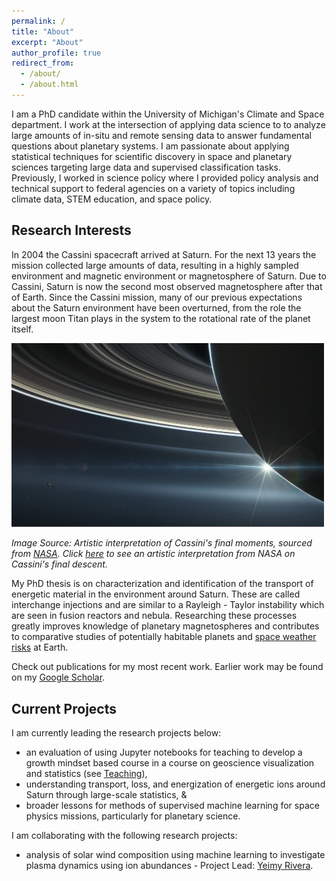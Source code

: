 ```yaml
---
permalink: /
title: "About"
excerpt: "About"
author_profile: true
redirect_from: 
  - /about/
  - /about.html
---
```


I am a PhD candidate within the University of Michigan's Climate and Space department. I work at the intersection of applying data science to to analyze large amounts of in-situ and remote sensing data to answer fundamental questions about planetary systems. I am passionate about applying statistical techniques for scientific discovery in space and planetary sciences targeting large data and supervised classification tasks. Previously, I worked in science policy where I provided policy analysis and technical support to federal agencies on a variety of topics including climate data, STEM education, and space policy.  

## Research Interests

In 2004 the Cassini spacecraft arrived at Saturn. For the next 13 years the mission collected large amounts of data, resulting in a highly sampled environment and magnetic environment or magnetosphere of Saturn. Due to Cassini, Saturn is now the second most observed magnetosphere after that of Earth. Since the Cassini mission, many of our previous expectations about the Saturn environment have been overturned, from the role the largest moon Titan plays in the system to the rotational rate of the planet itself. 

<img src="../images/CassiniMockUp.png" alt="Drawing" style="width: 500px;"/>

*Image Source: Artistic interpretation of Cassini's final moments, sourced from [NASA](https://solarsystem.nasa.gov/missions/cassini/mission/grand-finale/overview/). Click [here](https://solarsystem.nasa.gov/resources/17728/cassinis-final-plunge/) to see an artistic interpretation from NASA on Cassini's final descent.*

My PhD thesis is on characterization and identification of the transport of energetic material in the environment around Saturn. These are called interchange injections and are similar to a Rayleigh - Taylor instability which are seen in fusion reactors and nebula. Researching these processes greatly improves knowledge of planetary magnetospheres and contributes to comparative studies of potentially habitable planets and [space weather risks](https://spaceplace.nasa.gov/spaceweather/en/) at Earth.

Check out publications for my most recent work. Earlier work may be found on my [Google Scholar](https://scholar.google.com/citations?user=UdcGQbYAAAAJ&hl=en&oi=ao).

## Current Projects

I am currently leading the research projects below: 
- an evaluation of using Jupyter notebooks for teaching to develop a growth mindset based course in a course on geoscience visualization and statistics (see [Teaching](https://astro-abby.github.io/teaching/)),
- understanding transport, loss, and energization of energetic ions around Saturn through large-scale statistics, &
- broader lessons for methods of supervised machine learning for space physics missions, particularly for planetary science.

I am collaborating with the following research projects: 
- analysis of solar wind composition using machine learning to investigate plasma dynamics using ion abundances - Project Lead: [Yeimy Rivera](https://clasp.engin.umich.edu/people/yeimy-rivera/).











